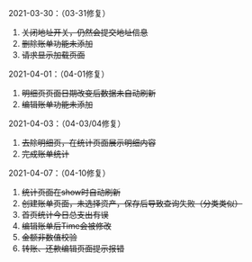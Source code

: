 2021-03-30：（03-31修复）

1. ~~关闭地址开关，仍然会提交地址信息~~
2. ~~删除账单功能未添加~~
3. ~~请求显示加载页面~~



2021-04-01：（04-01修复）

1. ~~明细页页面日期改变后数据未自动刷新~~
2. ~~编辑账单功能未添加~~



2021-04-03：（04-03/04修复）

1. ~~去除明细页，在统计页面展示明细内容~~
2. ~~完成账单统计~~

2021-04-07：（04-10修复）

1. ~~统计页面在show时自动刷新~~
2. ~~创建账单页面，未选择资产，保存后导致查询失败（分类类似）~~
3. ~~首页统计今日总支出有误~~
4. ~~编辑账单后Time会被修改~~
5. ~~金额非数值校验~~
6. ~~转账、还款编辑页面提示报错~~